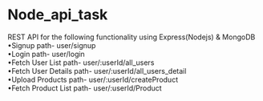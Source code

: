 # Node_api_task


 REST API for the following functionality using Express(Nodejs) & MongoDB <br>
 •Signup   path- user/signup <br>
 •Login    path- user/login<br>
 •Fetch User List       path- user/:userId/all_users<br>
 •Fetch User Details    path- user/:userId/all_users_detail <br>
 •Upload Products       path- user/:userId/createProduct<br>
 •Fetch Product List    path- user/:userId/Product<br>
   
 
